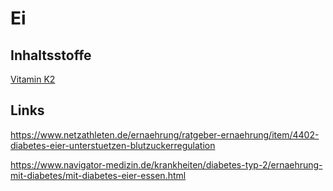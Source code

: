 # Ei

## Inhaltsstoffe
[Vitamin K2](../Nahrungs_Inhaltsstoffe/Vitamine/Vitamin%20K2.md)


## Links


<https://www.netzathleten.de/ernaehrung/ratgeber-ernaehrung/item/4402-diabetes-eier-unterstuetzen-blutzuckerregulation>

<https://www.navigator-medizin.de/krankheiten/diabetes-typ-2/ernaehrung-mit-diabetes/mit-diabetes-eier-essen.html>